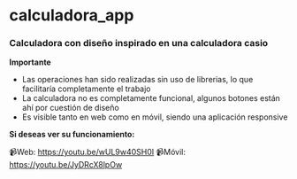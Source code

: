 # calculadora_app

### Calculadora con diseño inspirado en una calculadora casio

**Importante**
- Las operaciones han sido realizadas sin uso de librerias, lo que facilitaría completamente el trabajo
- La calculadora no es completamente funcional, algunos botones están ahí por cuestión de diseño
- Es visible tanto en web como en móvil, siendo una aplicación responsive

**Si deseas ver su funcionamiento:**

📹Web: https://youtu.be/wUL9w40SH0I
📹Móvil: https://youtu.be/JyDRcX8lpOw
